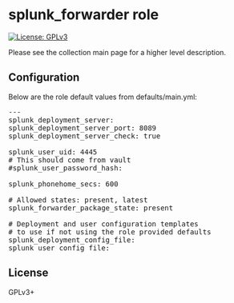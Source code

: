 # splunk_forwarder role

[![License: GPLv3](https://img.shields.io/badge/license-GPLv3-brightgreen.svg)](https://www.gnu.org/licenses/gpl-3.0)

Please see the collection main page for a higher level description.

## Configuration

Below are the role default values from defaults/main.yml:

<pre>
---
splunk_deployment_server:
splunk_deployment_server_port: 8089
splunk_deployment_server_check: true

splunk_user_uid: 4445
# This should come from vault
#splunk_user_password_hash:

splunk_phonehome_secs: 600

# Allowed states: present, latest
splunk_forwarder_package_state: present

# Deployment and user configuration templates
# to use if not using the role provided defaults
splunk_deployment_config_file:
splunk_user_config_file:
</pre>

## License

GPLv3+
